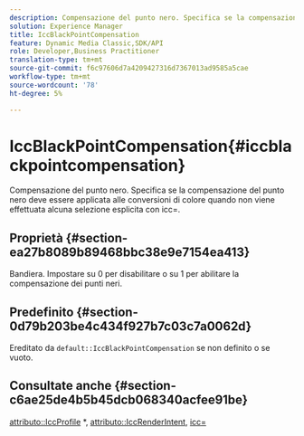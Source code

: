 ```yaml
---
description: Compensazione del punto nero. Specifica se la compensazione del punto nero deve essere applicata alle conversioni di colore quando non viene effettuata alcuna selezione esplicita con icc=.
solution: Experience Manager
title: IccBlackPointCompensation
feature: Dynamic Media Classic,SDK/API
role: Developer,Business Practitioner
translation-type: tm+mt
source-git-commit: f6c97606d7a4209427316d7367013ad9585a5cae
workflow-type: tm+mt
source-wordcount: '78'
ht-degree: 5%

---
```



# IccBlackPointCompensation{#iccblackpointcompensation}

Compensazione del punto nero. Specifica se la compensazione del punto nero deve essere applicata alle conversioni di colore quando non viene effettuata alcuna selezione esplicita con icc=.

## Proprietà {#section-ea27b8089b89468bbc38e9e7154ea413}

Bandiera. Impostare su 0 per disabilitare o su 1 per abilitare la compensazione dei punti neri.

## Predefinito {#section-0d79b203be4c434f927b7c03c7a0062d}

Ereditato da `default::IccBlackPointCompensation` se non definito o se vuoto.

## Consultate anche {#section-c6ae25de4b5b45dcb068340acfee91be}

[attributo::IccProfile](../../../../../is-api/image-catalog/image-serving-api-ref/c-image-catalog-reference/c-attributes-reference/r-iccprofilecmyk.md#reference-db89f9dac33e447cadb359ec1ba27ee0) *,  [attributo::IccRenderIntent](../../../../../is-api/image-catalog/image-serving-api-ref/c-image-catalog-reference/c-attributes-reference/r-iccrenderintent.md#reference-012f207f28bd4406a5368d23ed95a51f),  [icc=](../../../../../is-api/http-ref/image-serving-api-ref/c-http-protocol-reference/c-command-reference/r-icc.md#reference-182b5679e21e4df3b4d330535a5a7517)
